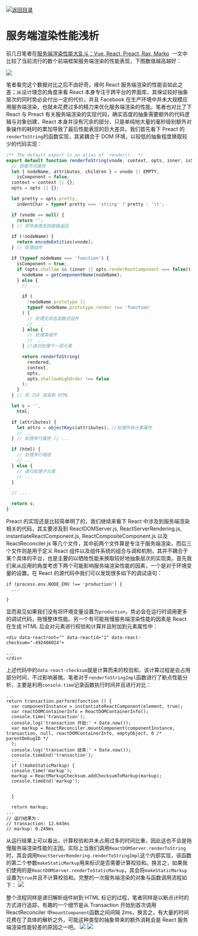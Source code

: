 [![返回目录](https://i.postimg.cc/50XLzC7C/image.png)](https://github.com/wx-chevalier/Web-Series)

# 服务端渲染性能浅析

前几日笔者在[服务端渲染性能大乱斗：Vue, React, Preact, Rax, Marko](https://zhuanlan.zhihu.com/p/25003814)  一文中比较了当前流行的数个前端框架服务端渲染的性能表现，下图数值越高越好：

![](https://coding.net/u/hoteam/p/Cache/git/raw/master/2017/2/1/QQ20170205-0111.png)

笔者看完这个数据对比之后不由好奇，缘何 React 服务端渲染的性能会如此之差；从设计理念的角度来看 React 本身专注于跨平台的界面库，其保证较好抽象层次的同时势必会付出一定的代价，并且 Facebook 在生产环境中并未大规模应用服务端渲染，也就未花费过多的精力来优化服务端渲染的性能。笔者也对比了下 React 与 Preact 有关服务端渲染的实现代码，确实高度的抽象需要额外的代码逻辑与对象创建，React 本身并没有冗余的部分，只是单纯地大量的毫秒级别额外对象操作的耗时的累加导致了最后性能表现的巨大差异。我们首先看下 Preact 的`renderToString`的函数实现，其紧耦合于 DOM 环境，以较低的抽象程度换取较少的代码实现：

```js
/** The default export is an alias of `render()`. */
export default function renderToString(vnode, context, opts, inner, isSvgMode) {
  // 获取节点属性
  let { nodeName, attributes, children } = vnode || EMPTY,
    isComponent = false;
  context = context || {};
  opts = opts || {};

  let pretty = opts.pretty,
    indentChar = typeof pretty === 'string' ? pretty : '\t';

  if (vnode == null) {
    return '';
  } // 字符串类型则直接返回

  if (!nodeName) {
    return encodeEntities(vnode);
  } // 处理组件

  if (typeof nodeName === 'function') {
    isComponent = true;
    if (opts.shallow && (inner || opts.renderRootComponent === false)) {
      nodeName = getComponentName(nodeName);
    } else {
      //  ...

      if (
        !nodeName.prototype ||
        typeof nodeName.prototype.render !== 'function'
      ) {
        // 处理无状态函数式组件
        //  ...
      } else {
        // 处理类组件
        //  ...
      } //递归处理下一层元素

      return renderToString(
        rendered,
        context,
        opts,
        opts.shallowHighOrder !== false
      );
    }
  } // 将 JSX 渲染到 HTML

  let s = '',
    html;

  if (attributes) {
    let attrs = objectKeys(attributes); //处理所有元素属性
    // ...
  } // 处理多行属性 // ...

  if (html) {
    // 处理多行缩进
    // ...
  } else {
    // 递归处理子元素
    // ...
  }

  // ...

  return s;
}
```

Preact 的实现还是比较简单明了的，我们继续来看下 React 中涉及到服务端渲染相关的代码，其主要涉及到 ReactDOMServer.js, ReactServerRendering.js, instantiateReactComponent.js, ReactCompositeComponent.js 以及 ReactReconciler.js 等几个文件，其中前两个文件算是专注于服务端渲染，而后三个文件则是用于定义 React 组件以及组件系统的组合与调和机制，其并不耦合于某个具体的平台，也是主要的以牺牲性能来换取较好地抽象层次的实现类。首先我们来从应用的角度考虑下两个可能影响服务端渲染性能的因素，一个是对于环境变量的设置。在 React 的源代码中我们可以发现很多如下的调试语句：

```
if (process.env.NODE_ENV !== 'production') {
  ...

}

```

显而易见如果我们没有将环境变量设置为`production`，势必会在运行时调用更多的调试代码，拖慢整体性能。另一个有可能拖慢服务端渲染性能的因素是 React 在生成 HTML 后会对元素进行校验和计算并且附加到元素属性中：

```
<div data-reactroot="" data-reactid="1" data-react-checksum="-492408024">

...
</div>
```

上述代码中的`data-react-checksum`就是计算而来的校验和，该计算过程是会占用部分时间，不过影响甚微。笔者对于`renderToStringImpl`函数进行了断点性能分析，主要是利用`console.time`记录函数执行时间并且进行对比：

```
...
return transaction.perform(function () {
  var componentInstance = instantiateReactComponent(element, true);
  var reactDOMContainerInfo = ReactDOMContainerInfo();
  console.time('transaction');
  console.log('transaction 开始:' + Date.now());
  var markup = ReactReconciler.mountComponent(componentInstance, transaction, null, reactDOMContainerInfo, emptyObject, 0 /* parentDebugID */
  );
  console.log('transaction 结束:' + Date.now());
  console.timeEnd('transaction');
  ...
  if (!makeStaticMarkup) {
  console.time('markup');
  markup = ReactMarkupChecksum.addChecksumToMarkup(markup);
  console.timeEnd('markup');


  }

  return markup;
...
// 运行结果为：
// transaction: 12.643ms
// markup: 0.249ms
```

从运行结果上可以看出，计算校验和并未占用过多的时间比重，因此这也不会是拖慢服务端渲染性能的主因。实际上当我们调用`ReactDOMServer.renderToString`时，其会调用`ReactServerRendering.renderToStringImpl`这个内部实现，该函数的第二个参数`makeStaticMarkup`用来标识是否需要计算校验和。换言之，如果我们使用的是`ReactDOMServer.renderToStaticMarkup`，其会将`makeStaticMarkup`设置为`true`并且不计算校验和。完整的一次服务端渲染的对象与函数调用流程如下：
![](https://coding.net/u/hoteam/p/Cache/git/raw/master/2017/2/1/renderToString.png)

整个流程同样是递归解析组件树到 HTML 标记的过程，笔者同样是以断点计时的方式进行追踪，有趣的一个细节是从 Transaction 开始到首次调用 ReactReconciler 中`mountComponent`函数之间间隔 2ms，换言之，有大量的时间花费在了具体的解析之外，可能这种类型的抽象带来的额外消耗会是 React 服务端渲染性能较差的原因之一吧。
![](https://coding.net/u/hoteam/p/Cache/git/raw/master/2017/2/1/QQ20170206-0react.png)
![](https://coding.net/u/hoteam/p/Cache/git/raw/master/2017/2/1/QQ20170206-0preact.png)
